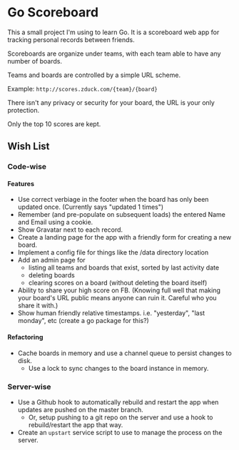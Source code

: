 # Go Scoreboard

This a small project I'm using to learn Go. It is a scoreboard web app
for tracking personal records between friends.

Scoreboards are organize under teams, with each team able to have
any number of boards.

Teams and boards are controlled by a simple URL scheme.

Example: `http://scores.zduck.com/{team}/{board}`

There isn't any privacy or security for your board, the URL
is your only protection.

Only the top 10 scores are kept.

## Wish List

### Code-wise

#### Features

* Use correct verbiage in the footer when the board has only been updated once. (Currently says "updated 1 times")
* Remember (and pre-populate on subsequent loads) the entered Name and Email using a cookie.
* Show Gravatar next to each record.
* Create a landing page for the app with a friendly form for creating a new board.
* Implement a config file for things like the /data directory location
* Add an admin page for
	* listing all teams and boards that exist, sorted by last activity date
	* deleting boards
	* clearing scores on a board (without deleting the board itself)
* Ability to share your high score on FB. (Knowing full well that making your board's URL public means anyone can ruin it. Careful who you share it with.)
* Show human friendly relative timestamps. i.e. "yesterday", "last monday", etc (create a go package for this?)

#### Refactoring

* Cache boards in memory and use a channel queue to persist changes to disk.
	* Use a lock to sync changes to the board instance in memory.

### Server-wise

* Use a Github hook to automatically rebuild and restart the app when updates are pushed on the master branch.
	* Or, setup pushing to a git repo on the server and use a hook to rebuild/restart the app that way.
* Create an `upstart` service script to use to manage the process on the server.